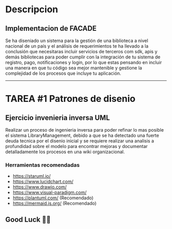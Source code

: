 # **Descripcion**

## Implementacion de FACADE 
Se ha diseniado un sistema para la gestión de una biblioteca a nivel nacional de un 
país y el análisis de requerimientos te ha llevado a la conclusión que necesitaras 
incluir servicios de terceros com sdk, apis y demás bibliotecas para poder 
cumplir con la integración de tu sistema de registro, pago, notificaciones y login, 
por lo que estas pensando en incluir una manera en que tu código sea mejor mantenible y 
gestione la complejidad de los procesos que incluye tu aplicación.

---

# TAREA #1 Patrones de disenio
## Ejercicio invenieria inversa UML
Realizar un proceso de ingenieria inversa para poder refinar lo mas
posible el sistema LibraryManagement, debido a que se ha detectado 
una fuerte deuda tecnica por el disenio inicial y se requiere realizar una analisis
a profundidad sobre el modelo para encontrar mejoras y documentar detalladamente
los procesos en una wiki organizacional.

### Herramientas recomendadas
- https://staruml.io/
- https://www.lucidchart.com/
- https://www.drawio.com/
- https://www.visual-paradigm.com/
- https://plantuml.com/ (Recomendado)
- https://mermaid.js.org/ (Recomendado)

**Good Luck 👌🏻**
---
